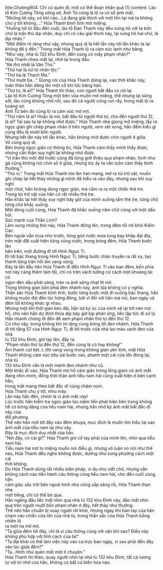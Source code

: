 title:Chương904: Chỉ có quên đi, mới có thể đoạn nhân quả (1)
content:
Lão tổ Kim Cương Tông sững sờ, Ảnh Tử cũng là lộ ra vô số ánh mắt.<br>"Những lời này, có khi nào…Là đang giải thích với một tồn tại mà ta không<br>chú ý tới không...." Hứa Thanh bình tĩnh mở miệng.<br>"Huống hồ từ đầu đến cuối, lão tổ Đan Thanh này đều xưng hô với ta bốn<br>chữ là trấn thủ đại nhân, duy chỉ có câu giải thích này, lại xưng hô hai chữ, là<br>đại nhân."<br>"Một điểm rõ ràng như vậy, nhưng quỷ dị là hết lần này tới lần khác ta lại<br>không để ý đến." Trong mắt Hứa Thanh lộ ra cảm xúc lạnh như băng.<br>"Như vậy, nhà tù 132 khu Đinh, đến cùng có mấy phạm nhân?"<br>Hứa Thanh nheo mắt lại, nhớ lại trong đầu.<br>"Kẻ thứ nhất là Vân Thú."<br>"Thứ hai là nữ tử nhân tộc."<br>"Thứ ba là Thạch Ma."<br>"Thứ mười ba..." Giọng nói của Hứa Thanh dừng lại, vào thời khắc này,<br>toàn thân hắn dâng lên một cỗ khí tức băng hàn.<br>"Thứ tư, là ai?" Hứa Thanh thì thào, con ngươi bắt đầu co rút lại.<br>Lão tổ Kim Cương Tông một bên vừa muốn mở miệng, thế nhưng lại sửng<br>sốt, lão cũng không nhớ nổi, sau đó cả người cũng run rẩy, trong mắt lộ ra<br>hoảng sợ.<br>Ảnh Tử bên đó cũng lộ ra cảm xúc mờ mịt.<br>"Thứ năm là ai? Hoặc là nói, bắt đầu từ người thứ tư, cho đến người thứ 12,<br>là ai? Tại sao ta lại không nhớ được." Hứa Thanh nhẹ giọng mở miệng, lấy ra<br>ngọc giản ghi chép phạm nhân ở trên người, xem xét xong, hắn đếm kiểu gì<br>cũng đều là mười bốn người.<br>Nhưng hết lần này tới lần khác, hắn không nhớ được chín người ở giữa.<br>Vô cùng quỷ dị.<br>Bên trong ngọc giản có thông tin, Hứa Thanh cảm thấy mình thấy được,<br>nhưng cẩn thận suy nghĩ lại không nhớ được.<br>"Vị trấn thủ một đời trước cũng đã từng giới thiệu qua phạm nhân, hình như<br>gã cũng không nói chín số ở giữa, nhưng lúc ấy ta vẫn luôn cảm thấy bình<br>thường."<br>"Thú vị." Trong mắt Hứa Thanh lóe lên hàn mang, mở ra túi trữ vật, muốn<br>ghi chép lại hết thảy những gì mình đã hiểu ra vào đây, nhưng sau khi suy nghĩ<br>một chút, hắn không dùng ngọc giản, mà cầm ra ra một chiếc thẻ tre.<br>Trong túi trữ vật của hắn có rất nhiều thẻ tre.<br>Hắn khắc lại hết thảy suy nghĩ bây giờ của mình xuống tấm thẻ tre, từng chữ<br>từng chữ khắc xuống.<br>Một dòng cuối cùng, Hứa Thanh đã khắc xuống năm chữ cùng với một dấu<br>hỏi.<br>Sức mạnh của Thần Linh?<br>Làm xong những thứ này, Hứa Thanh đứng lên, trong đêm tối rời khỏi Kiếm<br>Các.<br>Bên ngoài vẫn mưa như trước, từng giọt nước mưa tung bay khắp đại địa,<br>trên mặt đất xuất hiện từng vũng nước, trong bóng đêm, Hứa Thanh bước lên<br>bên trên, một đường đi tới Hình Ngục Ti.<br>Đi tới bậc thang trong Hình Ngục Ti, tiếng bước chân truyền ra rất xa, tạo<br>thành từng trận hồi âm vang vọng.<br>Đây là lần đầu tiên Hứa Thanh đi đến Hình Ngục Ti vào ban đêm, bốn phía<br>nơi này càng thêm tăm tối, chỉ có trên vách tường cứ cách một khoảng lại có<br>ngọn đèn dầu phát sáng, tràn ra ánh sáng nhạt lờ mờ.<br>Trong không gian bốn phía đen nhánh này, ánh lửa không có ý nghĩa.<br>Thần sắc Hứa Thanh bình tĩnh, bước từng bước một đi xuống bậc thang, hắn<br>không muốn đợi đến lúc hừng đông, bởi vì đối với hắn mà nói, ban ngày và<br>đêm tối không khác gì nhau.<br>Nhưng một khi thời gian kéo dài, hắn sợ ký ức của mình sẽ lại trở nên mơ<br>hồ, cho nên hắn dự định thừa dịp bây giờ kịp phản ứng, liền lập tức đi xử lý.<br>Hắn nhanh chóng đi đến để xem phạm nhân thứ tư đến thứ 12.<br>Cứ như vậy, trong không khí im lặng cùng bóng tối đen nhánh, Hứa Thanh<br>đi tới tầng 57 của Hình Ngục Ti, đi tới trước cửa nhà lao màu xanh đen của nhà<br>tù 132 khu Đinh, giơ tay lên, đẩy ra.<br>"Phạm nhân thứ tư đến thứ 12, đến cùng là có hay không!"<br>Âm thanh cọt kẹt..t..tttt vang vọng trong không gian yên tĩnh, mặt Hứa<br>Thanh không cảm xúc tiêu sái bước vào, phanh một cái cửa lớn đóng lại, nhà tù<br>132 khu Đinh vẫn là một mảnh đen nhánh như cũ.<br>Một khắc đi vào, Hứa Thanh mơ hồ cảm giác trong lồng giam có ánh mắt<br>đang nhìn mình, đồng thời thân ảnh tiểu nam hài cũng xuất hiện ở bên cạnh hắn,<br>trong mắt mang theo bất đắc dĩ cùng chăm nom.<br>Hứa Thanh chú ý tới, nhíu mày.<br>Lần này hắn đến, chính là vì ánh mắt này!<br>Lúc trước hắn kiểm tra ngọc giản lưu niệm liền phát hiện bên trong không<br>hề có bóng dáng của tiểu nam hài, nhưng hắn nhớ kỹ ánh mắt bất đắc dĩ này của<br>đối phương.<br>Thế nên hắn mới tới đây vào đêm khuya, mục đích là muốn tìm hiểu tại sao<br>ánh mắt của tiểu nam lại như vậy.<br>Đây là mục đích duy nhất của hắn.<br>"Nơi đây, có cái gì?" Hứa Thanh giơ cổ tay phải của mình lên, nhìn qua tiểu<br>nam hài.<br>Tiểu nam hài mở to miệng muốn nói điều gì, nhưng vô luận nó nói như thế<br>nào, Hứa Thanh đều nghe không được, dường như song phương cách một cái<br>thời không.<br>Dù Hứa Thanh dùng rất nhiều biện pháp, ví dụ như viết chữ, nhưng vẫn<br>không cách nào tiến hành câu thông cùng tiểu nam hài, cho đến cuối cùng, hắn<br>cảm giác sắc trời bên ngoài hình như cũng sắp sáng rồi, Hứa Thanh than nhẹ<br>một tiếng, chỉ có thể bỏ qua.<br>Hắn ngẩng đầu liếc mắt nhìn qua nhà tù 132 khu Đinh này, đảo mắt nhìn<br>qua trên người mười bốn phạm nhân ở đây, hết thảy như thường.<br>Thế nên hắn chuẩn bị xoay người rời khỏi, nhưng ngay khi bàn tay của hắn<br>chạm vào chiếc cửa lớn của nhà tù, trong thần sắc của Hứa Thanh bỗng nhiên lộ<br>ra một tia mờ mịt.<br>"Ta giữa đêm tới đây, chỉ là vì câu thông cùng với vận khí sao? Điều này<br>không phù hợp với tính cách của ta!"<br>"Ta đại khái có thể làm việc này vào ca trực ban ngày, vì sao phải đến đây<br>vào lúc giữa đêm?"<br>"Ta…Hình như quên mất một ít chuyện."<br>Hứa Thanh thì thào, quay người nhìn lại nhà tù 132 khu Đinh, tất cả tương<br>tự với trí nhớ của hắn, không có bất cứ biến hóa nào.